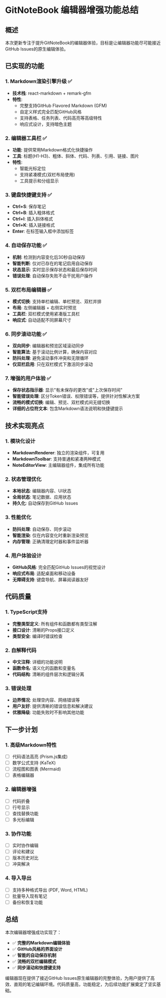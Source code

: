 # GitNoteBook 编辑器增强功能总结

## 概述
本次更新专注于提升GitNoteBook的编辑器体验，目标是让编辑器功能尽可能接近GitHub Issues的原生编辑体验。

## 已实现的功能

### 1. Markdown渲染引擎升级 ✅
- **技术栈**: react-markdown + remark-gfm
- **特性**: 
  - 完整支持GitHub Flavored Markdown (GFM)
  - 自定义样式完全匹配GitHub风格
  - 支持表格、任务列表、代码高亮等高级特性
  - 响应式设计，支持暗色主题

### 2. 编辑器工具栏 ✅
- **功能**: 提供常用Markdown格式化快捷操作
- **工具**: 标题(H1-H3)、粗体、斜体、代码、列表、引用、链接、图片
- **特性**:
  - 智能光标定位
  - 支持紧凑模式(双栏布局使用)
  - 工具提示和分组显示

### 3. 键盘快捷键支持 ✅
- **Ctrl+S**: 保存笔记
- **Ctrl+B**: 插入粗体格式
- **Ctrl+I**: 插入斜体格式  
- **Ctrl+K**: 插入链接格式
- **Enter**: 在标签输入框中添加标签

### 4. 自动保存功能 ✅
- **机制**: 检测到内容变化后30秒自动保存
- **智能判断**: 仅对已存在的笔记启用自动保存
- **状态显示**: 实时显示保存状态和最后保存时间
- **错误处理**: 自动保存失败不会干扰用户操作

### 5. 双栏布局编辑器 ✅
- **模式切换**: 支持单栏编辑、单栏预览、双栏并排
- **布局**: 左侧编辑器 + 右侧实时预览
- **工具栏**: 双栏模式使用紧凑版工具栏
- **响应式**: 自动适配不同屏幕尺寸

### 6. 同步滚动功能 ✅
- **双向同步**: 编辑器和预览区域滚动同步
- **智能算法**: 基于滚动比例计算，确保内容对应
- **防抖处理**: 避免滚动事件冲突和无限循环
- **仅双栏启用**: 只在双栏模式下激活同步滚动

### 7. 增强的用户体验 ✅
- **保存状态指示器**: 显示"有未保存的更改"或"上次保存时间"
- **智能错误处理**: 区分Token错误、权限错误等，提供针对性解决方案
- **流畅的模式切换**: 编辑、预览、双栏模式间无缝切换
- **详细的占位符文本**: 包含Markdown语法说明和快捷键提示

## 技术实现亮点

### 1. 模块化设计
- **MarkdownRenderer**: 独立的渲染组件，可复用
- **MarkdownToolbar**: 支持普通和紧凑两种模式
- **NoteEditorView**: 主编辑器组件，集成所有功能

### 2. 状态管理优化
- **本地状态**: 编辑器内容、UI状态
- **全局状态**: 笔记数据、应用状态
- **持久化**: 自动保存到GitHub Issues

### 3. 性能优化
- **防抖处理**: 自动保存、同步滚动
- **智能渲染**: 仅在内容变化时重新渲染预览
- **内存管理**: 正确清理定时器和事件监听器

### 4. 用户体验设计
- **GitHub风格**: 完全匹配GitHub Issues的视觉设计
- **响应式布局**: 适配桌面和移动设备
- **无障碍支持**: 键盘导航、屏幕阅读器友好

## 代码质量

### 1. TypeScript支持
- **完整类型定义**: 所有组件和函数都有类型注解
- **接口设计**: 清晰的Props接口定义
- **类型安全**: 编译时错误检查

### 2. 自解释代码
- **中文注释**: 详细的功能说明
- **函数命名**: 语义化的函数和变量名
- **代码结构**: 清晰的组件层次和逻辑分离

### 3. 错误处理
- **边界情况**: 处理空内容、网络错误等
- **用户友好**: 提供清晰的错误信息和解决建议
- **优雅降级**: 功能失败时不影响其他功能

## 下一步计划

### 1. 高级Markdown特性
- [ ] 代码语法高亮 (Prism.js集成)
- [ ] 数学公式支持 (KaTeX)
- [ ] 流程图和图表 (Mermaid)
- [ ] 表格编辑器

### 2. 编辑器增强
- [ ] 代码折叠
- [ ] 行号显示
- [ ] 查找替换功能
- [ ] 多光标编辑

### 3. 协作功能
- [ ] 实时协作编辑
- [ ] 评论和建议
- [ ] 版本历史对比
- [ ] 冲突解决

### 4. 导入导出
- [ ] 支持多种格式导出 (PDF, Word, HTML)
- [ ] 批量导入现有笔记
- [ ] 备份和恢复功能

## 总结

本次编辑器增强成功实现了：
- ✅ **完整的Markdown编辑体验**
- ✅ **GitHub风格的界面设计**  
- ✅ **智能的自动保存机制**
- ✅ **流畅的双栏编辑模式**
- ✅ **同步滚动和快捷键支持**

编辑器现在提供了接近GitHub Issues原生编辑器的完整体验，为用户提供了高效、直观的笔记编辑环境。代码质量高，功能稳定，为后续功能扩展奠定了坚实基础。 